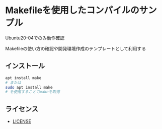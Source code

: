 # Makefileを使用したコンパイルのサンプル
Ubuntu20-04でのみ動作確認

Makefileの使い方の確認や開発環境作成のテンプレートとして利用する

## インストール
```bash
apt install make
# または
sudo apt install make
# を使用することでmakeを取得
```

## ライセンス
- [LICENSE](./LICENSE)


